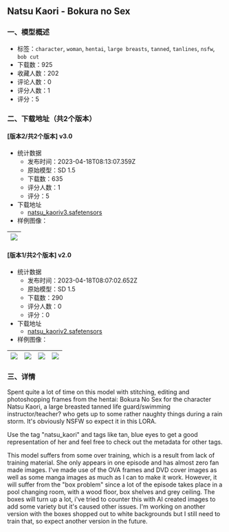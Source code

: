 ## Natsu Kaori - Bokura no Sex
### 一、模型概述

- 标签：`character`, `woman`, `hentai`, `large breasts`, `tanned`, `tanlines`, `nsfw`, `bob cut`
- 下载数：925
- 收藏人数：202
- 评论人数：0
- 评分人数：1
- 评分：5

### 二、下载地址（共2个版本）

#### [版本2/共2个版本] v3.0

- 统计数据
  - 发布时间：2023-04-18T08:13:07.359Z
  - 原始模型：SD 1.5
  - 下载数：635
  - 评分人数：1
  - 评分：5
- 下载地址
  - [natsu_kaoriv3.safetensors](https://civitai.com/api/download/models/48768)
- 样例图像：

| <img src="https://image.civitai.com/xG1nkqKTMzGDvpLrqFT7WA/36cbe46e-d7e5-4b9f-da3b-a0ea3193a100/width=450/523577.jpeg" /> |
| ---- |

#### [版本1/共2个版本] v2.0

- 统计数据
  - 发布时间：2023-04-18T08:07:02.652Z
  - 原始模型：SD 1.5
  - 下载数：290
  - 评分人数：0
  - 评分：0
- 下载地址
  - [natsu_kaoriv2.safetensors](https://civitai.com/api/download/models/42859)
- 样例图像：

| <img src="https://image.civitai.com/xG1nkqKTMzGDvpLrqFT7WA/afb37b9e-81c0-4915-6670-dca6b2fda700/width=450/469937.jpeg" /> | <img src="https://image.civitai.com/xG1nkqKTMzGDvpLrqFT7WA/35f34bcb-b490-4372-66e8-1adead6e3200/width=450/469942.jpeg" /> | <img src="https://image.civitai.com/xG1nkqKTMzGDvpLrqFT7WA/90f7a5f7-45a1-4330-8b73-c28432648200/width=450/469938.jpeg" /> | <img src="https://image.civitai.com/xG1nkqKTMzGDvpLrqFT7WA/71060b79-96d3-4adc-f42e-1edbda9e9a00/width=450/469946.jpeg" /> |
| ---- | ---- | ---- | ---- |


### 三、详情
<p>Spent quite a lot of time on this model with stitching, editing and photoshopping frames from the hentai: Bokura No Sex for the character Natsu Kaori, a large breasted tanned life guard/swimming instructor/teacher? who gets up to some rather naughty things during a rain storm. It's obviously NSFW so expect it in this LORA.</p><p>Use the tag "natsu_kaori" and tags like tan, blue eyes to get a good representation of her and feel free to check out the metadata for other tags.</p><p>This model suffers from some over training, which is a result from lack of training material. She only appears in one episode and has almost zero fan made images. I've made use of the OVA frames and DVD cover images as well as some manga images as much as I can to make it work. However, it will suffer from the "box problem" since a lot of the episode takes place in a pool changing room, with a wood floor, box shelves and grey ceiling. The boxes will turn up a lot, i've tried to counter this with AI created images to add some variety but it's caused other issues. I'm working on another version with the boxes shopped out to white backgrounds but I still need to train that, so expect another version in the future.</p>
